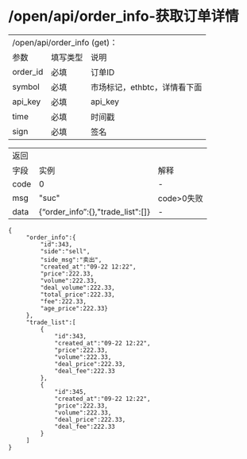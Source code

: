 # /open/api/order_info-获取订单详情
<table>
    <tr><td colspan="3">/open/api/order_info (get)：</td></tr>
    <tr><td>参数</td><td>填写类型</td><td>说明</td></tr>
    <tr><td>order_id</td><td>必填 </td><td>订单ID</td></tr>
    <tr><td>symbol</td><td>必填 </td><td>市场标记，ethbtc，详情看下面</td></tr>
    <tr><td>api_key</td><td>必填 </td><td>api_key</td></tr>
    <tr><td>time </td><td>必填 </td><td>时间戳</td></tr>
    <tr><td>sign </td><td>必填 </td><td>签名</td></tr>
</table>

<table>
    <tr><td colspan="3">返回</td></tr>
    <tr><td>字段</td><td>实例</td><td>解释</td></tr>
    <tr><td>code</td><td>0</td><td>-</td></tr>
    <tr><td>msg</td><td>"suc"</td><td>code>0失败</td></tr>
    <tr><td>data</td><td>{“order_info”:{},"trade_list":[]} </td><td>-</td></tr>
</table>

```
{
     "order_info":{
         "id":343,
         "side":"sell",
         "side_msg":"卖出",
         "created_at":"09-22 12:22",
         "price":222.33,
         "volume":222.33,
         "deal_volume":222.33,
         "total_price":222.33,
         "fee":222.33,
         "age_price":222.33}
     },
     "trade_list":[
         {
             "id":343,
             "created_at":"09-22 12:22",
             "price":222.33,
             "volume":222.33,
             "deal_price":222.33,
             "deal_fee":222.33
         },
         {
             "id":345,
             "created_at":"09-22 12:22",
             "price":222.33,
             "volume":222.33,
             "deal_price":222.33,
             "deal_fee":222.33
         }
     ]
}
    
```


